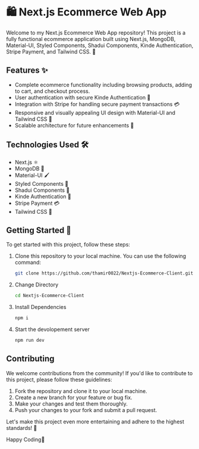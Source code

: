 # 🛍️ Next.js Ecommerce Web App

Welcome to my Next.js Ecommerce Web App repository! This project is a fully functional ecommerce application built using Next.js, MongoDB, Material-UI, Styled Components, Shadui Components, Kinde Authentication, Stripe Payment, and Tailwind CSS. 🎉

## Features ✨

- Complete ecommerce functionality including browsing products, adding to cart, and checkout process.
- User authentication with secure Kinde Authentication 🔐
- Integration with Stripe for handling secure payment transactions 💳
- Responsive and visually appealing UI design with Material-UI and Tailwind CSS 🎨
- Scalable architecture for future enhancements 🚀

## Technologies Used 🛠️

- Next.js ⚛️
- MongoDB 🍃
- Material-UI 🖌️
- Styled Components 💅
- Shadui Components 🌟
- Kinde Authentication 🔐
- Stripe Payment 💳
- Tailwind CSS 🎨

## Getting Started 🚀


To get started with this project, follow these steps:

1. Clone this repository to your local machine. You can use the following command:

   ```bash
   git clone https://github.com/thamir0022/Nextjs-Ecommerce-Client.git

2. Change Directory

    ```bash 
   cd Nextjs-Ecommerce-Client

3. Install Dependencies

   ```bash
   npm i

4. Start the devolopement server

    ```bash
    npm run dev

## Contributing

We welcome contributions from the community! If you'd like to contribute to this project, please follow these guidelines:

1. Fork the repository and clone it to your local machine.
2. Create a new branch for your feature or bug fix.
3. Make your changes and test them thoroughly.
4. Push your changes to your fork and submit a pull request.

Let's make this project even more entertaining and adhere to the highest standards! 🌟

Happy Coding🚀